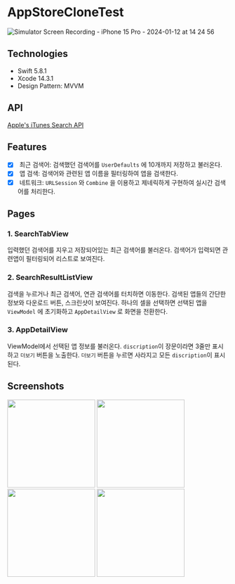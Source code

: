 # AppStoreCloneTest

![Simulator Screen Recording - iPhone 15 Pro - 2024-01-12 at 14 24 56](https://github.com/doyeonjeong/AppStoreCloneTest/assets/108422901/bb949b55-d715-4f2d-a73d-39ff10c02f89)


## Technologies

- Swift 5.8.1
- Xcode 14.3.1
- Design Pattern: MVVM

## API
[Apple's iTunes Search API](https://affiliate.itunes.apple.com/resources/documentation/itunes-store-web-service-search-api/)

## Features

- [x]  최근 검색어: 검색했던 검색어를 `UserDefaults` 에 10개까지 저장하고 불러온다.
- [x]  앱 검색: 검색어와 관련된 앱 이름을 필터링하여 앱을 검색한다.
- [x]  네트워크: `URLSession` 와 `Combine` 을 이용하고 제네릭하게 구현하여 실시간 검색어를 처리한다.

## Pages

### 1. SearchTabView
입력했던 검색어를 지우고 저장되어있는 최근 검색어를 불러온다.
검색어가 입력되면 관련앱이 필터링되어 리스트로 보여진다.

### 2. SearchResultListView
검색을 누르거나 최근 검색어, 연관 검색어를 터치하면 이동한다.
검색된 앱들의 간단한 정보와 다운로드 버튼, 스크린샷이 보여진다.
하나의 셀을 선택하면 선택된 앱을 `ViewModel` 에 초기화하고 `AppDetailView` 로 화면을 전환한다.

### 3. AppDetailView
ViewModel에서 선택된 앱 정보를 불러온다.
`discription`이 장문이라면 3줄만 표시하고 `더보기` 버튼을 노출한다.
`더보기` 버튼을 누르면 사라지고 모든 `discription`이 표시된다.

## Screenshots
<div>
  <img width="200" src="https://github.com/doyeonjeong/AppStoreCloneTest/assets/108422901/89da378e-6a8f-40f0-8e16-0fc869bb8645">
  <img width="200" src="https://github.com/doyeonjeong/AppStoreCloneTest/assets/108422901/18c4df0e-f6b6-4eeb-9593-8232939f8363">
  <img width="200" src="https://github.com/doyeonjeong/AppStoreCloneTest/assets/108422901/da007335-c10d-4ab5-919a-c1f51c0ac98b">
  <img width="200" src="https://github.com/doyeonjeong/AppStoreCloneTest/assets/108422901/1e4b6c2f-3732-4b2a-96a9-a91addc8e787">
</div>
